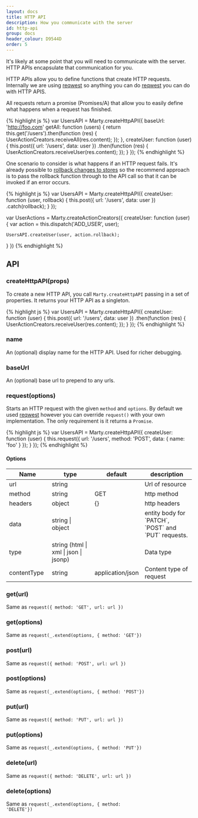 ```yaml
---
layout: docs
title: HTTP API
description: How you communicate with the server
id: http-api
group: docs
header_colour: D9544D
order: 5
---
```


It's likely at some point that you will need to communicate with the server. HTTP APIs encapsulate that communication for you.

HTTP APIs allow you to define functions that create HTTP requests. Internally we are using [reqwest](https://github.com/ded/reqwest) so anything you can do [reqwest](https://github.com/ded/reqwest#api) you can do with HTTP APIS.

All requests return a promise (Promises/A) that allow you to easily define what happens when a request has finished.

{% highlight js %}
var UsersAPI = Marty.createHttpAPI({
  baseUrl: 'http://foo.com'
  getAll: function (users) {
    return this.get('/users').then(function (res) {
      UserActionCreators.receiveAll(res.content);
    });
  },
  createUser: function (user) {
    this.post({ url: '/users', data: user })
        .then(function (res) {
          UserActionCreators.receiveUser(res.content);
        });
  }
});
{% endhighlight %}

One scenario to consider is what happens if an HTTP request fails. It's already possible to [rollback changes to stores](/docs/stores.html#rollback) so the recommend approach is to pass the rollback function through to the API call so that it can be invoked if an error occurs.

{% highlight js %}
var UsersAPI = Marty.createHttpAPI({
  createUser: function (user, rollback) {
    this.post({ url: '/users', data: user })
        .catch(rollback);
  }
});

var UserActions = Marty.createActionCreators({
  createUser: function (user) {
    var action = this.dispatch('ADD_USER', user);

    UsersAPI.createUser(user, action.rollback);
  }
})
{% endhighlight %}

<h2 id="api">API</h2>

<h3 id="createHttpAPI">createHttpAPI(props)</h3>

To create a new HTTP API, you call <code>Marty.createHttpAPI</code> passing in a set of properties. It returns your HTTP API as a singleton.

{% highlight js %}
var UsersAPI = Marty.createHttpAPI({
  createUser: function (user) {
    this.post({ url: '/users', data: user })
        .then(function (res) {
          UserActionCreators.receiveUser(res.content);
        });
  }
});
{% endhighlight %}

<h3 id="name">name</h3>

An (optional) display name for the HTTP API. Used for richer debugging.

<h3 id="baseUrl">baseUrl</h3>

An (optional) base url to prepend to any urls.

<h3 id="requestOptions">request(options)</h3>

Starts an HTTP request with the given <code>method</code> and <code>options</code>. By default we used [reqwest](https://github.com/ded/reqwest) however you can override ``request()`` with your own implementation. The only requirement is it returns a <code>Promise</code>.

{% highlight js %}
var UsersAPI = Marty.createHttpAPI({
  createUser: function (user) {
    this.request({
      url: '/users',
      method: 'POST',
      data: { name: 'foo' }
    });
  }
});
{% endhighlight %}

<h4>Options</h4>

<table class="table table-bordered table-striped">
  <thead>
   <tr>
     <th style="width: 100px;">Name</th>
     <th style="width: 100px;">type</th>
     <th style="width: 50px;">default</th>
     <th>description</th>
   </tr>
  </thead>
  <tbody>
   <tr>
     <td>url</td>
     <td>string</td>
     <td></td>
     <td>Url of resource</td>
   </tr>
   <tr>
     <td>method</td>
     <td>string</td>
     <td>GET</td>
     <td>http method</td>
   </tr>
   <tr>
     <td>headers</td>
     <td>object</td>
     <td>{}</td>
     <td>http headers</td>
   </tr>
   <tr>
     <td>data</td>
     <td>string | object</td>
     <td></td>
     <td>entity body for `PATCH`, `POST` and `PUT` requests.</td>
   </tr>
   <tr>
     <td>type</td>
     <td>string (html | xml | json | jsonp)</td>
     <td></td>
     <td>Data type</td>
   </tr>
   <tr>
     <td>contentType</td>
     <td>string</td>
     <td>application/json</td>
     <td>Content type of request</td>
   </tr>
  </tbody>
</table>

<h3 id="getUrl">get(url)</h3>

Same as <code>request({ method: 'GET', url: url })</code>

<h3 id="getOptions">get(options)</h3>

Same as <code>request(_.extend(options, { method: 'GET'})</code>

<h3 id="postUrl">post(url)</h3>

Same as <code>request({ method: 'POST', url: url })</code>

<h3 id="postOptions">post(options)</h3>

Same as <code>request(_.extend(options, { method: 'POST'})</code>

<h3 id="putUrl">put(url)</h3>

Same as <code>request({ method: 'PUT', url: url })</code>

<h3 id="putOptions">put(options)</h3>

Same as <code>request(_.extend(options, { method: 'PUT'})</code>

<h3 id="deleteUrl">delete(url)</h3>

Same as <code>request({ method: 'DELETE', url: url })</code>

<h3 id="deleteOptions">delete(options)</h3>

Same as <code>request(_.extend(options, { method: 'DELETE'})</code>